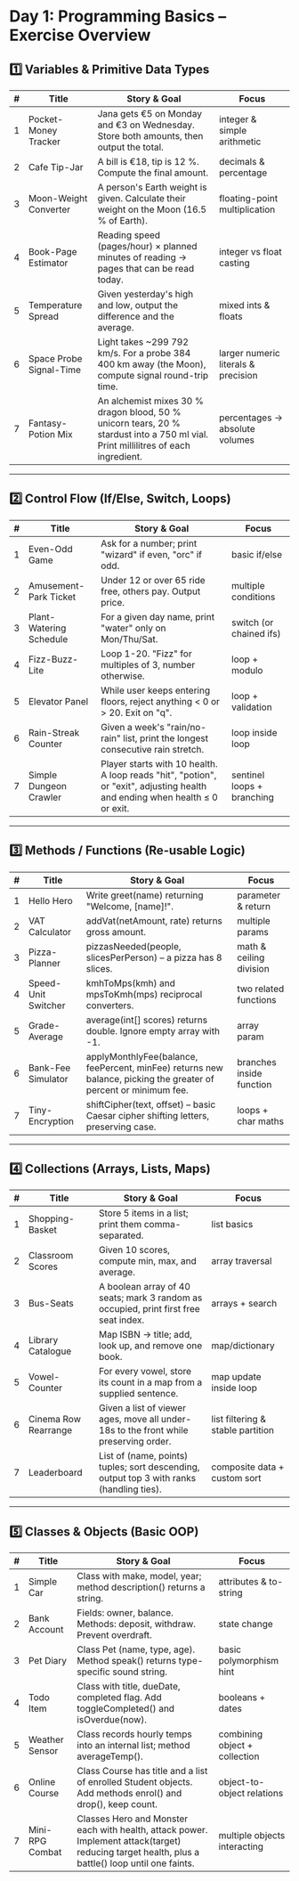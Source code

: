 # Day 1: Programming Basics – Exercise Overview

## 1️⃣ Variables & Primitive Data Types

| # | Title                  | Story & Goal                                                                 | Focus                           |
|---|------------------------|-----------------------------------------------------------------------------|---------------------------------|
| 1 | Pocket-Money Tracker   | Jana gets €5 on Monday and €3 on Wednesday. Store both amounts, then output the total. | integer & simple arithmetic     |
| 2 | Cafe Tip-Jar           | A bill is €18, tip is 12 %. Compute the final amount.                        | decimals & percentage           |
| 3 | Moon-Weight Converter  | A person's Earth weight is given. Calculate their weight on the Moon (16.5 % of Earth). | floating-point multiplication   |
| 4 | Book-Page Estimator    | Reading speed (pages/hour) × planned minutes of reading → pages that can be read today. | integer vs float casting        |
| 5 | Temperature Spread     | Given yesterday's high and low, output the difference and the average.       | mixed ints & floats             |
| 6 | Space Probe Signal-Time| Light takes ~299 792 km/s. For a probe 384 400 km away (the Moon), compute signal round-trip time. | larger numeric literals & precision |
| 7 | Fantasy-Potion Mix     | An alchemist mixes 30 % dragon blood, 50 % unicorn tears, 20 % stardust into a 750 ml vial. Print millilitres of each ingredient. | percentages → absolute volumes  |

---

## 2️⃣ Control Flow (If/Else, Switch, Loops)

| # | Title                  | Story & Goal                                                                 | Focus                           |
|---|------------------------|-----------------------------------------------------------------------------|---------------------------------|
| 1 | Even-Odd Game          | Ask for a number; print "wizard" if even, "orc" if odd.                      | basic if/else                   |
| 2 | Amusement-Park Ticket  | Under 12 or over 65 ride free, others pay. Output price.                     | multiple conditions             |
| 3 | Plant-Watering Schedule| For a given day name, print "water" only on Mon/Thu/Sat.                     | switch (or chained ifs)         |
| 4 | Fizz-Buzz-Lite         | Loop 1-20. "Fizz" for multiples of 3, number otherwise.                      | loop + modulo                   |
| 5 | Elevator Panel         | While user keeps entering floors, reject anything < 0 or > 20. Exit on "q".  | loop + validation               |
| 6 | Rain-Streak Counter    | Given a week's "rain/no-rain" list, print the longest consecutive rain stretch. | loop inside loop                |
| 7 | Simple Dungeon Crawler | Player starts with 10 health. A loop reads "hit", "potion", or "exit", adjusting health and ending when health ≤ 0 or exit. | sentinel loops + branching      |

---

## 3️⃣ Methods / Functions (Re-usable Logic)

| # | Title                  | Story & Goal                                                                 | Focus                           |
|---|------------------------|-----------------------------------------------------------------------------|---------------------------------|
| 1 | Hello Hero             | Write greet(name) returning "Welcome, [name]!".                              | parameter & return              |
| 2 | VAT Calculator         | addVat(netAmount, rate) returns gross amount.                                | multiple params                 |
| 3 | Pizza-Planner          | pizzasNeeded(people, slicesPerPerson) – a pizza has 8 slices.                | math & ceiling division         |
| 4 | Speed-Unit Switcher    | kmhToMps(kmh) and mpsToKmh(mps) reciprocal converters.                       | two related functions           |
| 5 | Grade-Average          | average(int[] scores) returns double. Ignore empty array with -1.            | array param                     |
| 6 | Bank-Fee Simulator     | applyMonthlyFee(balance, feePercent, minFee) returns new balance, picking the greater of percent or minimum fee. | branches inside function        |
| 7 | Tiny-Encryption        | shiftCipher(text, offset) – basic Caesar cipher shifting letters, preserving case. | loops + char maths              |

---

## 4️⃣ Collections (Arrays, Lists, Maps)

| # | Title                  | Story & Goal                                                                 | Focus                           |
|---|------------------------|-----------------------------------------------------------------------------|---------------------------------|
| 1 | Shopping-Basket        | Store 5 items in a list; print them comma-separated.                         | list basics                     |
| 2 | Classroom Scores       | Given 10 scores, compute min, max, and average.                              | array traversal                 |
| 3 | Bus-Seats              | A boolean array of 40 seats; mark 3 random as occupied, print first free seat index. | arrays + search                 |
| 4 | Library Catalogue      | Map ISBN → title; add, look up, and remove one book.                         | map/dictionary                  |
| 5 | Vowel-Counter          | For every vowel, store its count in a map from a supplied sentence.          | map update inside loop          |
| 6 | Cinema Row Rearrange   | Given a list of viewer ages, move all under-18s to the front while preserving order. | list filtering & stable partition |
| 7 | Leaderboard            | List of (name, points) tuples; sort descending, output top 3 with ranks (handling ties). | composite data + custom sort    |

---

## 5️⃣ Classes & Objects (Basic OOP)

| # | Title                  | Story & Goal                                                                 | Focus                           |
|---|------------------------|-----------------------------------------------------------------------------|---------------------------------|
| 1 | Simple Car             | Class with make, model, year; method description() returns a string.          | attributes & to-string          |
| 2 | Bank Account           | Fields: owner, balance. Methods: deposit, withdraw. Prevent overdraft.        | state change                    |
| 3 | Pet Diary              | Class Pet (name, type, age). Method speak() returns type-specific sound string. | basic polymorphism hint         |
| 4 | Todo Item              | Class with title, dueDate, completed flag. Add toggleCompleted() and isOverdue(now). | booleans + dates                |
| 5 | Weather Sensor         | Class records hourly temps into an internal list; method averageTemp().       | combining object + collection   |
| 6 | Online Course          | Class Course has title and a list of enrolled Student objects. Add methods enrol() and drop(), keep count. | object-to-object relations      |
| 7 | Mini-RPG Combat        | Classes Hero and Monster each with health, attack power. Implement attack(target) reducing target health, plus a battle() loop until one faints. | multiple objects interacting    |

